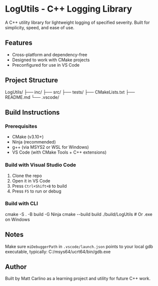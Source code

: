 # LogUtils - C++ Logging Library

A C++ utility library for lightweight logging of specified severity.
Built for simplicity, speed, and ease of use.

## Features

- Cross-platform and dependency-free
- Designed to work with CMake projects
- Preconfigured for use in VS Code

## Project Structure

LogUtils/
├── inc/
├── src/
├── tests/
├── CMakeLists.txt
├── README.md
└── .vscode/

## Build Instructions

### Prerequisites

- CMake (v3.10+)
- Ninja (recommended)
- g++ (via MSYS2 or WSL for Windows)
- VS Code (with CMake Tools + C++ extensions)

### Build with Visual Studio Code

1. Clone the repo
2. Open it in VS Code
3. Press `Ctrl+Shift+B` to build
4. Press `F5` to run or debug

### Build with CLI

cmake -S . -B build -G Ninja
cmake --build build
./build/LogUtils             # Or .exe on Windows

## Notes

Make sure `miDebuggerPath` in `.vscode/launch.json` points to your local gdb executable, typically:
C:/msys64/ucrt64/bin/gdb.exe

## Author

Built by Matt Carlino as a learning project and utility for future C++ work.